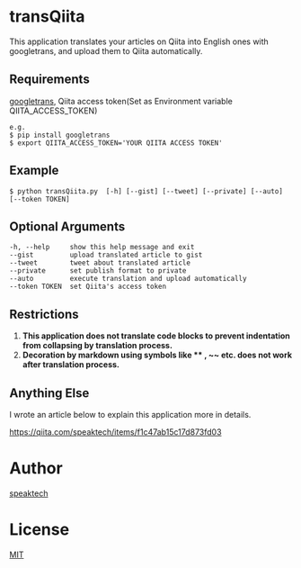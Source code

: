 # transQiita
This application translates your articles on Qiita into English ones with googletrans, and 
upload them to Qiita automatically. 

## Requirements
[googletrans](https://pypi.org/project/googletrans/), Qiita access token(Set as Environment variable QIITA_ACCESS_TOKEN)
    
```
e.g.
$ pip install googletrans
$ export QIITA_ACCESS_TOKEN='YOUR QIITA ACCESS TOKEN'
```

## Example

```
$ python transQiita.py  [-h] [--gist] [--tweet] [--private] [--auto] [--token TOKEN]
```

## Optional Arguments

```
-h, --help     show this help message and exit
--gist         upload translated article to gist
--tweet        tweet about translated article
--private      set publish format to private
--auto         execute translation and upload automatically
--token TOKEN  set Qiita's access token
```

## Restrictions
1. **This application does not translate code blocks to prevent indentation from collapsing by translation process.**
2. **Decoration by markdown using symbols like ** , ~~ etc. does not work after translation process.**

## Anything Else
I wrote an article below to explain this application more in details.

https://qiita.com/speaktech/items/f1c47ab15c17d873fd03

# Author
[speaktech](https://qiita.com/speaktech)

# License
[MIT](./LICENSE)
